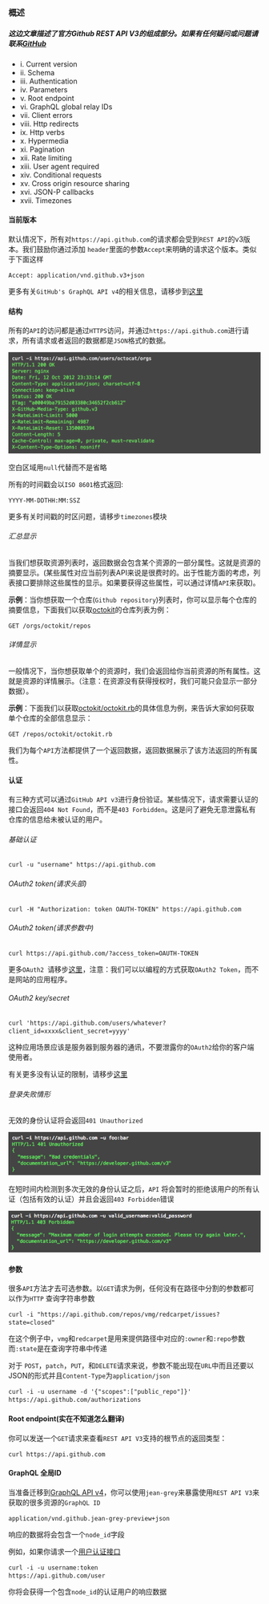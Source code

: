 ### 概述

##### 这边文章描述了官方Github REST API V3的组成部分。如果有任何疑问或问题请联系[GitHub](https://github.com/contact)

-    i. Current version
-   ii. Schema
-  iii. Authentication 
-   iv. Parameters
-    v. Root endpoint
-   vi. GraphQL global relay IDs
-  vii. Client errors
- viii. Http redirects
-   ix. Http verbs
-    x. Hypermedia
-   xi. Pagination
-  xii. Rate limiting
- xiii. User agent required
-  xiv. Conditional requests
-   xv. Cross origin resource sharing
-  xvi. JSON-P callbacks
- xvii. Timezones

#### 当前版本

默认情况下，所有对`https://api.github.com`的请求都会受到`REST API`的v3版本。我们鼓励你通过添加 `header`里面的参数`Accept`来明确的请求这个版本。类似于下面这样

	Accept: application/vnd.github.v3+json

更多有关`GitHub's GraphQL API v4`的相关信息，请移步到[这里](https://developer.github.com/v4/)

#### 结构

所有的`API`的访问都是通过`HTTPS`访问，并通过`https://api.github.com`进行请求，所有请求或者返回的数据都是`JSON`格式的数据。

![schema](https://github.com/5ibinbin/github-api-v3/blob/master/img/current1.png)

空白区域用`null`代替而不是省略

所有的时间戳会以`ISO 8601`格式返回:

	YYYY-MM-DDTHH:MM:SSZ

更多有关时间戳的时区问题，请移步`timezones`模块

###### 汇总显示

当我们想获取资源列表时，返回数据会包含某个资源的一部分属性。这就是资源的摘要显示。(某些属性对应当前列表API来说是很费时的。出于性能方面的考虑，列表接口要排除这些属性的显示。如果要获得这些属性，可以通过详情`API`来获取)。

**示例**：当你想获取一个仓库(`Github repository`)列表时，你可以显示每个仓库的摘要信息，下面我们以获取[octokit](https://github.com/octokit)的仓库列表为例：

	GET /orgs/octokit/repos
	
###### 详情显示

一般情况下，当你想获取单个的资源时，我们会返回给你当前资源的所有属性。这就是资源的详情展示。（注意：在资源没有获得授权时，我们可能只会显示一部分数据）。

**示例**：下面我们以获取[octokit/octokit.rb](https://github.com/octokit/octokit.rb)的具体信息为例，来告诉大家如何获取单个仓库的全部信息显示：

	GET /repos/octokit/octokit.rb
	
我们为每个`API`方法都提供了一个返回数据，返回数据展示了该方法返回的所有属性。

#### 认证

有三种方式可以通过`GitHub API v3`进行身份验证。某些情况下，请求需要认证的接口会返回`404 Not Found`，而不是`403 Forbidden`。这是问了避免无意泄露私有仓库的信息给未被认证的用户。

###### 基础认证

	curl -u "username" https://api.github.com
	
###### OAuth2 token(请求头部)

	curl -H "Authorization: token OAUTH-TOKEN" https://api.github.com
	
###### OAuth2 token(请求参数中)

	curl https://api.github.com/?access_token=OAUTH-TOKEN
	
更多`OAuth2 `请移步[这里](https://developer.github.com/apps/building-oauth-apps/)，注意：我们可以以编程的方式获取`OAuth2 Token`，而不是网站的应用程序。

###### OAuth2 key/secret

	curl 'https://api.github.com/users/whatever?client_id=xxxx&client_secret=yyyy'
	
这种应用场景应该是服务器到服务器的通讯，不要泄露你的`OAuth2`给你的客户端使用者。

有关更多没有认证的限制，请移步[这里](https://developer.github.com/v3/#increasing-the-unauthenticated-rate-limit-for-oauth-applications)

###### 登录失败情形
	
无效的身份认证将会返回`401 Unauthorized`

![Unauthorized](https://github.com/5ibinbin/github-api-v3/blob/master/img/unAuthorized.png)

在短时间内检测到多次无效的身份认证之后，`API` 将会暂时的拒绝该用户的所有认证（包括有效的认证）并且会返回`403 Forbidden`错误

![Forbidden](https://github.com/5ibinbin/github-api-v3/blob/master/img/Forbidden.png)

#### 参数

很多`API`方法才去可选参数。以`GET`请求为例，任何没有在路径中分割的参数都可以作为`HTTP` 查询字符串参数

	curl -i "https://api.github.com/repos/vmg/redcarpet/issues?state=closed"

在这个例子中，`vmg`和`redcarpet`是用来提供路径中对应的`:owner`和`:repo`参数而`:state`是在查询字符串中传递

对于 `POST`，`patch`，`PUT`，和`DELETE`请求来说，参数不能出现在`URL`中而且还要以JSON的形式并且`Content-Type`为`application/json`

	curl -i -u username -d '{"scopes":["public_repo"]}' https://api.github.com/authorizations

#### Root endpoint(实在不知道怎么翻译)

你可以发送一个`GET`请求来查看`REST API V3`支持的根节点的返回类型：

	curl https://api.github.com
	
#### GraphQL 全局ID

当准备迁移到[GraphQL API v4](https://developer.github.com/v4/)，你可以使用`jean-grey`来暴露使用`REST API V3`来获取的很多资源的`GraphQL ID `

	application/vnd.github.jean-grey-preview+json
	
响应的数据将会包含一个`node_id`字段

例如，如果你请求一个[用户认证接口](https://developer.github.com/v3/users/#get-the-authenticated-user)

	curl -i -u username:token
	https://api.github.com/user  

你将会获得一个包含`node_id`的认证用户的响应数据
